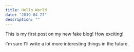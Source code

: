 ```yaml
---
title: Hello World
date: "2019-04-27"
description: ""
---
```


This is my first post on my new fake blog! How exciting!

I'm sure I'll write a lot more interesting things in the future.
